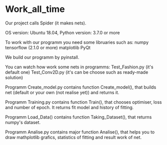 # Work_all_time

Our project calls Spider (it makes nets).

OS version: Ubuntu 18.04, Python version: 3.7.0 or more

To work with our programm you need some libruaries such as:
numpy
tensorflow (2.1.0 or more)
matplotlib
PyQt

We build our programm by pyinstall.

You can watch how work some nets in programms:
Test_Fashion.py (it's default one)
Test_Conv2D.py (it's can be choose such as ready-made solution)

Programm Create_model.py contains function Create_model(),
that builds net (default or your own (not realise yet)) and returns it.

Programm Training.py contains function Train(), 
that chooses optimiser, loss and number of epoch. 
It returns fit model and history of fitting.

Programm Load_Data() contains function Taking_Dataset(), 
that returns numpy's dataset.

Programm Analise.py contains major function Analise(), 
that helps you to draw mathplotlib grafics, statistics of fitting and result work of net.
